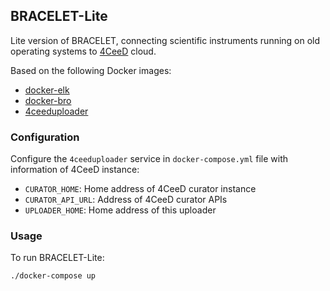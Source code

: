 BRACELET-Lite
-----

Lite version of BRACELET, connecting scientific instruments running on old operating systems to [4CeeD](https://github.com/4ceed/4ceedframework/) cloud.

Based on the following Docker images:

* [docker-elk](https://github.com/deviantony/docker-elk)
* [docker-bro](https://github.com/blacktop/docker-bro)
* [4ceeduploader](https://github.com/bracelet-project/4ceeduploader)

### Configuration 
Configure the `4ceeduploader` service in `docker-compose.yml` file with information of 4CeeD instance:
- `CURATOR_HOME`: Home address of 4CeeD curator instance
- `CURATOR_API_URL`: Address of 4CeeD curator APIs
- `UPLOADER_HOME`: Home address of this uploader

### Usage 

To run BRACELET-Lite:

```bash
./docker-compose up
```

